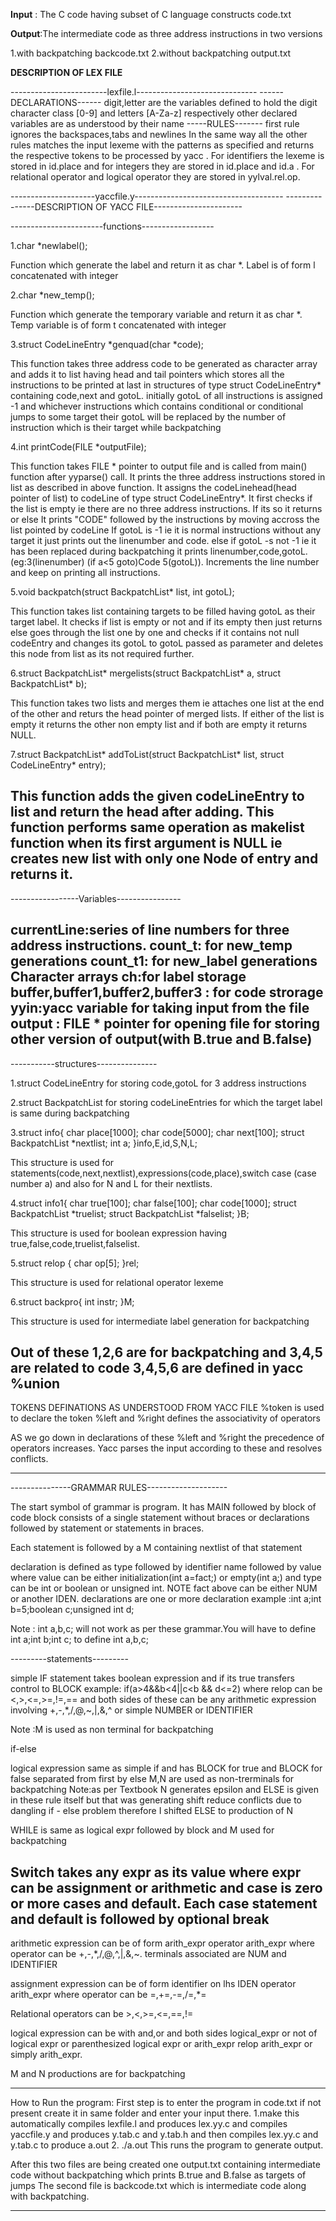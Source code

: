 **Input** : The C code having subset of C language constructs code.txt

**Output**:The intermediate code as three address instructions in two versions

1.with backpatching backcode.txt
2.without backpatching output.txt


**DESCRIPTION OF LEX FILE**

------------------------lexfile.l------------------------------
------DECLARATIONS------
digit,letter are the variables defined to hold the digit character class [0-9] and letters [A-Za-z] respectively
other declared variables are as understood by their name
-----RULES-------
first rule ignores the backspaces,tabs and newlines
In the same way all  the other rules matches the input lexeme with the patterns as specified and returns the respective tokens to be processed by yacc .
For identifiers the lexeme is stored in id.place and for integers they are stored in id.place and id.a .
For relational operator and logical operator they are stored in yylval.rel.op.

---------------------yaccfile.y-------------------------------------
---------------DESCRIPTION OF YACC FILE----------------------

-----------------------functions------------------

1.char *newlabel();

Function which generate the label and return it as char *.
Label is of form l concatenated with integer

2.char *new_temp();

Function which generate the temporary variable and return it as char *.
Temp variable is of form t concatenated with integer

3.struct CodeLineEntry *genquad(char *code);

This function takes three address code to be generated as character array
and adds it to list having head and tail pointers which stores all the instructions to be printed at last
in structures of type struct CodeLineEntry* containing code,next and gotoL.
initially gotoL of all instructions is assigned -1 and whichever instructions which contains conditional or conditional jumps to some target
their gotoL will be replaced by the number of instruction which is their target while backpatching

4.int printCode(FILE *outputFile);

This function takes FILE * pointer to output file and is called from main() function after yyparse() call.
It prints the three address instructions stored in list as described in above function.
It assigns the codeLinehead(head pointer of list) to codeLine of type struct CodeLineEntry*.
It first checks if the list is empty ie there are no three address instructions.
If its so it returns or else
It  prints "CODE" followed by the instructions by moving accross the list pointed by codeLine
If gotoL is -1 ie it is normal instructions without any target it just prints out the linenumber and code.
else if gotoL -s not -1 ie it has been replaced during backpatching it prints linenumber,code,gotoL.(eg:3(linenumber) (if a<5 goto)Code 5(gotoL)).
Increments the line number and keep on printing all instructions.

5.void backpatch(struct BackpatchList* list, int gotoL);

This function takes list containing targets to be filled having gotoL as their target label.
It checks if list is empty or not and if its empty then just returns else goes through the list one by one and checks if it contains not null
codeEntry and changes its gotoL to gotoL passed as parameter and deletes this node from list as its not required further.

6.struct BackpatchList* mergelists(struct BackpatchList* a, struct BackpatchList* b);

This function takes two lists and merges them ie attaches one list at the end of the other and returs the head pointer of merged lists.
If either of the list is empty it returns the other non empty list and if both are empty it returns NULL.

7.struct BackpatchList* addToList(struct BackpatchList* list, struct CodeLineEntry* entry);

This function adds the given codeLineEntry to list and return the head after adding.
This function performs same operation as makelist function when its first argument is NULL ie creates new list with only one Node of entry 
and returns it.
----------------------------------------------------------------------------------------------------------------------------------------
-----------------Variables----------------

currentLine:series of line numbers for three address instructions.
count_t: for new_temp generations
count_t1: for new_label generations
Character arrays
ch:for label storage
buffer,buffer1,buffer2,buffer3 : for code strorage 
yyin:yacc variable for taking input from the file
output : FILE * pointer for opening file for storing other version of output(with B.true and B.false)
-----------------------------------------------------------------------------------------------------------------------------------------
-----------structures---------------

1.struct CodeLineEntry
for storing code,gotoL for 3 address instructions

2.struct BackpatchList
for storing codeLineEntries for which the target label is same during backpatching

3.struct info{
	char place[1000];
	char code[5000];
	char next[100];
	struct BackpatchList *nextlist;
	int a;
}info,E,id,S,N,L;
  
This structure is used for statements(code,next,nextlist),expressions(code,place),switch case (case number a) and also for N and L for their nextlists.

4.struct info1{
char true[100];
char false[100];
char code[1000];
struct BackpatchList *truelist;
struct BackpatchList *falselist;
}B;

This structure is used for boolean expression having true,false,code,truelist,falselist.

5.struct relop
{
   char op[5];
}rel;
 
This structure is used for relational operator lexeme

6.struct backpro{
int instr;
}M;

This structure is used for intermediate label generation for backpatching

Out of these 1,2,6 are for backpatching and 3,4,5 are related to code
3,4,5,6 are defined in yacc %union 
----------------------------------------------------------------------------------------------------------------------------

TOKENS DEFINATIONS AS UNDERSTOOD FROM YACC FILE
%token is used to declare the token
%left and %right defines the associativity of operators 

AS we go down in declarations of these %left and %right the precedence of operators increases.
Yacc parses the input according to these and resolves conflicts.

-----------------------------------------------------------------------------------------------------------------------------

---------------GRAMMAR RULES--------------------

The start symbol of grammar is program.
It has MAIN followed by block of code
block consists of a single statement without braces or declarations followed by statement or statements in braces.

Each statement is followed by a M containing nextlist of that statement

declaration is defined as type followed by identifier name followed by value where value can be either initialization(int a=fact;) or 
empty(int a;) and type can be int or boolean or unsigned int.
NOTE fact above can be either NUM or another IDEN.
declarations are one or more declaration
example :int a;int b=5;boolean c;unsigned int d;

Note : int a,b,c; will not work as per these grammar.You will have to define int a;int b;int c; to define int a,b,c;

---------statements---------

simple IF statement takes boolean expression and if its true transfers control to BLOCK
example: if(a>4&&b<4||c<b && d<=2)
where relop can be <,>,<=,>=,!=,==
and both sides of these can be any arithmetic expression involving +,-,*,/,@,~,|,&,^ or simple NUMBER or IDENTIFIER

Note :M is used as non terminal for backpatching

if-else

logical expression same as simple if and has BLOCK for true and BLOCK for false separated from first by else
M,N are used as non-trerminals for backpatching
Note:as per Textbook N generates epsilon and ELSE is given in these rule itself but that was generating shift reduce conflicts due to dangling if - else problem therefore I shifted ELSE to production of N

WHILE is same as logical expr followed by block and M used for backpatching

Switch takes any expr as its value where expr can be assignment or arithmetic and case is zero or more cases and default.
Each case statement and default is followed by optional break
----------------------------------------------------------------------
arithmetic expression can be of form arith_expr operator arith_expr where operator can be +,-,*,/,@,^,|,&,~.
terminals associated are NUM and IDENTIFIER

assignment expression can be of form identifier on lhs IDEN operator arith_expr where operator can be =,+=,-=,/=,*=

Relational operators can be >,<,>=,<=,==,!=

logical expression can be with and,or and both sides logical_expr or not of logical expr or parenthesized logical expr or arith_expr relop
arith_expr or simply arith_expr.

M and N productions are for backpatching

---------------------------------------------------------------------------------------------------------------------------------------

How to Run the program:
First step is to enter the program in code.txt if not present create it in same folder and enter your input there.
1.make
this automatically compiles lexfile.l and produces lex.yy.c and compiles yaccfile.y and produces y.tab.c and y.tab.h and then compiles lex.yy.c and y.tab.c to produce a.out
2. ./a.out This runs the program to generate output.

After this two files are being created one output.txt containing intermediate code without backpatching which prints B.true and B.false as 
targets of jumps
The second file is backcode.txt which is intermediate code along with backpatching.

-----------------------------------------------------------------------------------------------------------------------------------
